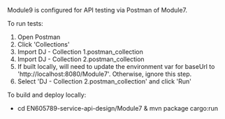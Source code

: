 Module9 is configured for API testing via Postman of Module7.

To run tests:
1) Open Postman
2) Click 'Collections'
3) Import DJ - Collection 1.postman_collection
4) Import DJ - Collection 2.postman_collection
5) If built locally, will need to update the environment var for baseUrl to 'http://localhost:8080/Module7'. Otherwise, ignore this step.
6) Select 'DJ - Collection 2.postman_collection' and click 'Run'

To build and deploy locally:
- cd EN605789-service-api-design/Module7 & mvn package cargo:run